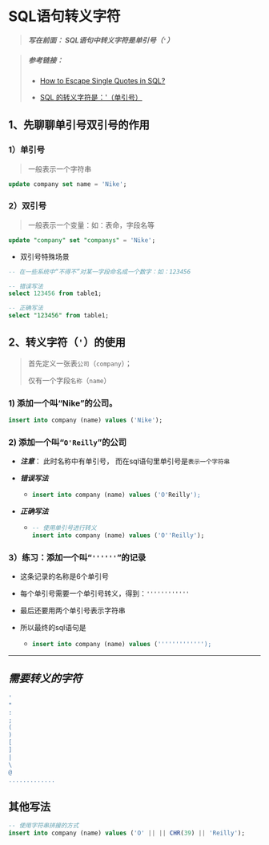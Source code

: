 # SQL语句转义字符

> ***写在前面： SQL语句中转义字符是单引号（`'`）***

> ##### 参考链接：
>
> - [How to Escape Single Quotes in SQL?](https://www.databasestar.com/sql-escape-single-quote/)
>
> - [SQL 的转义字符是：'（单引号）](https://blog.csdn.net/xuaner8786/article/details/79215339)


## 1、先聊聊单引号双引号的作用

### 1）单引号

> 一般表示一个字符串

```sql
update company set name = 'Nike';
```

### 2）双引号

> 一般表示一个变量：如：表命，字段名等

```sql
update "company" set "companys" = 'Nike';
```

- 双引号特殊场景


```sql
-- 在一些系统中“不得不”对某一字段命名成一个数字：如：123456

-- 错误写法
select 123456 from table1;

-- 正确写法
select "123456" from table1;
```

## 2、转义字符（`'`）的使用

> 首先定义一张表`公司`（`company`）；
>
> 仅有一个字段`名称`（`name`）

### 1) 添加一个叫“Nike”的公司。

```sql
insert into company (name) values ('Nike');
```

### 2) 添加一个叫“`O'Reilly`”的公司

- ***注意***： 此时名称中有单引号， 而在sql语句里单引号是`表示一个字符串`

- ***错误写法***

  - ```sql
    insert into company (name) values ('O'Reilly');
    ```

- ***正确写法***

  - ```sql
    -- 使用单引号进行转义
    insert into company (name) values ('O''Reilly');
    ```

### 3）练习：添加一个叫“`''''''`”的记录

- 这条记录的名称是6个单引号

- 每个单引号需要一个单引号转义，得到：`''''''''''''`

- 最后还要用两个单引号表示字符串

- 所以最终的sql语句是

  - ```sql
    insert into company (name) values (''''''''''''');
    ```



---

## ***需要转义的字符***

```bash
'
"
:
;
(
)
[
]
|
\
@
.............
```



## 其他写法

```sql
-- 使用字符串拼接的方式
insert into company (name) values ('O' || || CHR(39) || 'Reilly');
```

